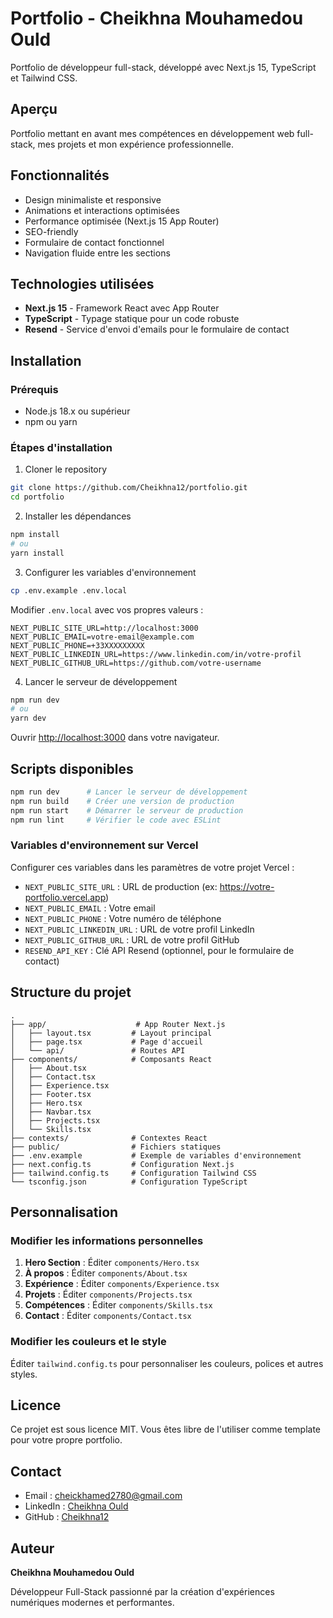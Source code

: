 # Portfolio - Cheikhna Mouhamedou Ould

Portfolio de développeur full-stack, développé avec Next.js 15, TypeScript et Tailwind CSS.

## Aperçu

Portfolio mettant en avant mes compétences en développement web full-stack, mes projets et mon expérience professionnelle.

## Fonctionnalités

- Design minimaliste et responsive
- Animations et interactions optimisées
- Performance optimisée (Next.js 15 App Router)
- SEO-friendly
- Formulaire de contact fonctionnel
- Navigation fluide entre les sections

## Technologies utilisées

- **Next.js 15** - Framework React avec App Router
- **TypeScript** - Typage statique pour un code robuste
- **Resend** - Service d'envoi d'emails pour le formulaire de contact

## Installation

### Prérequis

- Node.js 18.x ou supérieur
- npm ou yarn

### Étapes d'installation

1. Cloner le repository

```bash
git clone https://github.com/Cheikhna12/portfolio.git
cd portfolio
```

2. Installer les dépendances

```bash
npm install
# ou
yarn install
```

3. Configurer les variables d'environnement

```bash
cp .env.example .env.local
```

Modifier `.env.local` avec vos propres valeurs :

```env
NEXT_PUBLIC_SITE_URL=http://localhost:3000
NEXT_PUBLIC_EMAIL=votre-email@example.com
NEXT_PUBLIC_PHONE=+33XXXXXXXXX
NEXT_PUBLIC_LINKEDIN_URL=https://www.linkedin.com/in/votre-profil
NEXT_PUBLIC_GITHUB_URL=https://github.com/votre-username
```

4. Lancer le serveur de développement

```bash
npm run dev
# ou
yarn dev
```

Ouvrir [http://localhost:3000](http://localhost:3000) dans votre navigateur.

## Scripts disponibles

```bash
npm run dev      # Lancer le serveur de développement
npm run build    # Créer une version de production
npm run start    # Démarrer le serveur de production
npm run lint     # Vérifier le code avec ESLint
```

### Variables d'environnement sur Vercel

Configurer ces variables dans les paramètres de votre projet Vercel :

- `NEXT_PUBLIC_SITE_URL` : URL de production (ex: https://votre-portfolio.vercel.app)
- `NEXT_PUBLIC_EMAIL` : Votre email
- `NEXT_PUBLIC_PHONE` : Votre numéro de téléphone
- `NEXT_PUBLIC_LINKEDIN_URL` : URL de votre profil LinkedIn
- `NEXT_PUBLIC_GITHUB_URL` : URL de votre profil GitHub
- `RESEND_API_KEY` : Clé API Resend (optionnel, pour le formulaire de contact)

## Structure du projet

```
.
├── app/                    # App Router Next.js
│   ├── layout.tsx         # Layout principal
│   ├── page.tsx           # Page d'accueil
│   └── api/               # Routes API
├── components/            # Composants React
│   ├── About.tsx
│   ├── Contact.tsx
│   ├── Experience.tsx
│   ├── Footer.tsx
│   ├── Hero.tsx
│   ├── Navbar.tsx
│   ├── Projects.tsx
│   └── Skills.tsx
├── contexts/              # Contextes React
├── public/                # Fichiers statiques
├── .env.example           # Exemple de variables d'environnement
├── next.config.ts         # Configuration Next.js
├── tailwind.config.ts     # Configuration Tailwind CSS
└── tsconfig.json          # Configuration TypeScript
```

## Personnalisation

### Modifier les informations personnelles

1. **Hero Section** : Éditer `components/Hero.tsx`
2. **À propos** : Éditer `components/About.tsx`
3. **Expérience** : Éditer `components/Experience.tsx`
4. **Projets** : Éditer `components/Projects.tsx`
5. **Compétences** : Éditer `components/Skills.tsx`
6. **Contact** : Éditer `components/Contact.tsx`

### Modifier les couleurs et le style

Éditer `tailwind.config.ts` pour personnaliser les couleurs, polices et autres styles.

## Licence

Ce projet est sous licence MIT. Vous êtes libre de l'utiliser comme template pour votre propre portfolio.

## Contact

- Email : cheickhamed2780@gmail.com
- LinkedIn : [Cheikhna Ould](https://www.linkedin.com/in/cheikhna-ould-6a7689232)
- GitHub : [Cheikhna12](https://github.com/Cheikhna12)

## Auteur

**Cheikhna Mouhamedou Ould**

Développeur Full-Stack passionné par la création d'expériences numériques modernes et performantes.
